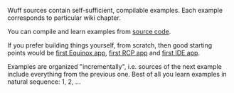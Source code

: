 Wuff sources contain self-sufficient, compilable examples. Each example corresponds to particular wiki chapter. 

You can compile and learn examples from [source code](https://github.com/akhikhl/wuff/tree/master/examples).

If you prefer building things yourself, from scratch, then good starting points would be [first Equinox app](Create-first-Equinox-app), [first RCP app](Create-first-RCP-app) and [first IDE app](Create-first-IDE-app).

Examples are organized "incrementally", i.e. sources of the next example include everything from the previous one. Best of all you learn examples in natural sequence: 1, 2, ...